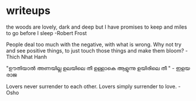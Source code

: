 # writeups

the woods are lovely, dark and deep
but I have promises to keep
and miles to go before I sleep
           -Robert Frost
           
           
 People deal too much with the negative, with what is wrong. Why not try and see positive things, to just touch those things and make them bloom?
          -Thich Nhat Hanh


"ഊതിയാൽ  അണയില്ല  ഉലയിലെ  തീ 
ഉള്ളാകെ  ആളുന്നു  ഉയിരിലെ  തീ "
                                   - ഇളയ രാജ

Lovers never surrender to each other.
Lovers simply surrender to love.
                                 - Osho
